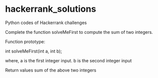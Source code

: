 # hackerrank_solutions
Python codes of Hackerrank challenges

Complete the function solveMeFirst to compute the sum of two integers.

Function prototype:

int solveMeFirst(int a, int b);

where,
a is the first integer input.
b is the second integer input

Return values
sum of the above two integers
